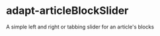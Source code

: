 adapt-articleBlockSlider
========================

A simple left and right or tabbing slider for an article's blocks